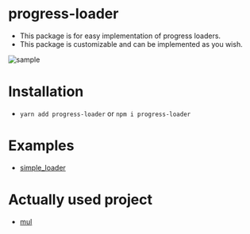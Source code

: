 # progress-loader
- This package is for easy implementation of progress loaders.
- This package is customizable and can be implemented as you wish.

![sample](https://github.com/keiya01/mul/blob/master/mul.gif)

# Installation
- `yarn add progress-loader` or `npm i progress-loader`

# Examples
- [simple_loader](https://github.com/keiya01/progress-loader/blob/master/examples/simple.js)

# Actually used project
- [mul](https://github.com/keiya01/mul)
